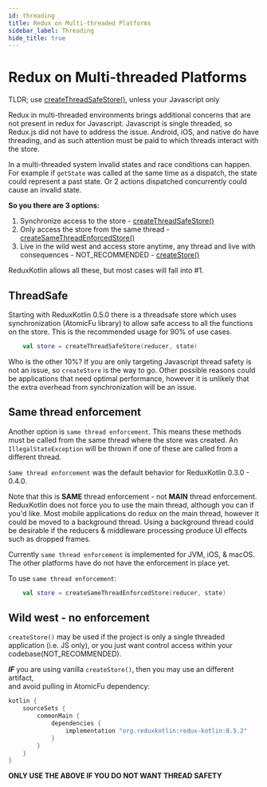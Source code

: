```yaml
---
id: threading
title: Redux on Multi-threaded Platforms
sidebar_label: Threading
hide_title: true
---
```


# Redux on Multi-threaded Platforms

TLDR; use [createThreadSafeStore()](../api/createThreadSafeStore.md), unless your Javascript only

Redux in multi-threaded environments brings additional concerns that are not present in redux
for Javascript.  Javascript is single threaded, so Redux.js did not have to address the issue.
Android, iOS, and native do have threading, and as such attention must be paid to which threads interact with the store.

In a multi-threaded system invalid states and race conditions can happen.
For example if `getState` was called at the same time as a dispatch, the state could represent a past
state.  Or 2 actions dispatched concurrently could cause an invalid state.

**So you there are 3 options:**

1) Synchronize access to the store  - [createThreadSafeStore()](../api/createThreadSafeStore.md)
2) Only access the store from the same thread - [createSameThreadEnforcedStore()](../api/createSameThreadEnforcedStore.md)
3) Live in the wild west and access store anytime, any thread
    and live with consequences - NOT_RECOMMENDED - [createStore()](../api/createStore.md)

ReduxKotlin allows all these, but most cases will fall into #1.

## ThreadSafe

Starting with ReduxKotlin 0.5.0 there is a threadsafe store which uses synchronization (AtomicFu library)
to allow safe access to all the functions on the store.  This is the recommended usage for 90% of use cases.

```kotlin
    val store = createThreadSafeStore(reducer, state)
```

Who is the other 10%? If you are only targeting Javascript thread safety is not an issue, so
`createStore` is the way to go.  Other possible reasons could be applications that need optimal
performance, however it is unlikely that the extra overhead from synchronization will be an issue.

## Same thread enforcement

Another option is `same thread enforcement`. This means these methods must be called from the same thread where
the store was created.  An `IllegalStateException` will be thrown if one of these are called from a 
different thread.


`Same thread enforcement` was the default behavior for ReduxKotlin 0.3.0 - 0.4.0.

Note that this is __SAME__ thread enforcement - not __MAIN__ thread enforcement.  ReduxKotlin does not
force you to use the main thread, although you can if you'd like.  Most mobile applications do redux on the main
thread, however it could be moved to a background thread.  Using a background thread could be desirable 
if the reducers & middleware processing produce UI effects such as dropped frames.

Currently `same thread enforcement` is implemented for JVM, iOS, & macOS.  The other platforms
have do not have the enforcement in place yet.

To use `same thread enforcement`:
```kotlin
    val store = createSameThreadEnforcedStore(reducer, state)
```

## Wild west - no enforcement

`createStore()` may be used if the project is only a single threaded application (i.e. JS only), or you
just want control access within your codebase(NOT_RECOMMENDED).

***IF*** you are using vanilla `createStore()`, then you may use an different artifact,  
and avoid pulling in AtomicFu dependency:

```groovy
kotlin {
    sourceSets {
        commonMain {
            dependencies {
                implementation "org.reduxkotlin:redux-kotlin:0.5.2"
            }
        }
    }
}
```
**ONLY USE THE ABOVE IF YOU DO NOT WANT THREAD SAFETY**

